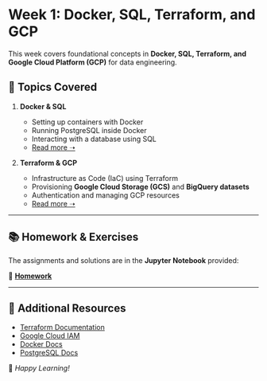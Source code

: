 # Week 1: Docker, SQL, Terraform, and GCP  

This week covers foundational concepts in **Docker, SQL, Terraform, and Google Cloud Platform (GCP)** for data engineering.  

## 📌 Topics Covered  
1. **Docker & SQL**  
   - Setting up containers with Docker  
   - Running PostgreSQL inside Docker  
   - Interacting with a database using SQL  
   - [Read more ➝](/workspaces/Data-Engineering-Zoomcamp/01-Docker_Sql_terraform/Docker_SQL/README.md)  

2. **Terraform & GCP**  
   - Infrastructure as Code (IaC) using Terraform  
   - Provisioning **Google Cloud Storage (GCS)** and **BigQuery datasets**  
   - Authentication and managing GCP resources  
   - [Read more ➝](/workspaces/Data-Engineering-Zoomcamp/01-Docker_Sql_terraform/terraform_GCP/README.md)  

---

## 📚 Homework & Exercises  
The assignments and solutions are in the **Jupyter Notebook** provided:  

📄 [**Homework**](/workspaces/Data-Engineering-Zoomcamp/01-Docker_Sql_terraform/homework1.ipynb)  

---

## 🔗 Additional Resources  
- [Terraform Documentation](https://developer.hashicorp.com/terraform/docs)  
- [Google Cloud IAM](https://cloud.google.com/iam/docs)  
- [Docker Docs](https://docs.docker.com/)  
- [PostgreSQL Docs](https://www.postgresql.org/docs/)  

🚀 *Happy Learning!*  
